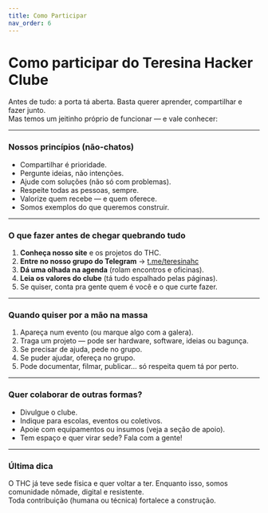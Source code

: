 ```yaml
---
title: Como Participar
nav_order: 6
---
```


# Como participar do Teresina Hacker Clube

Antes de tudo: a porta tá aberta. Basta querer aprender, compartilhar e fazer junto.  
Mas temos um jeitinho próprio de funcionar — e vale conhecer:

---

### Nossos princípios (não-chatos)

- Compartilhar é prioridade.  
- Pergunte ideias, não intenções.  
- Ajude com soluções (não só com problemas).  
- Respeite todas as pessoas, sempre.  
- Valorize quem recebe — e quem oferece.  
- Somos exemplos do que queremos construir.

---

### O que fazer antes de chegar quebrando tudo

1. **Conheça nosso site** e os projetos do THC.  
2. **Entre no nosso grupo do Telegram** → [t.me/teresinahc](https://t.me/teresinahc)  
3. **Dá uma olhada na agenda** (rolam encontros e oficinas).  
4. **Leia os valores do clube** (tá tudo espalhado pelas páginas).  
5. Se quiser, conta pra gente quem é você e o que curte fazer.

---

### Quando quiser por a mão na massa

1. Apareça num evento (ou marque algo com a galera).  
2. Traga um projeto — pode ser hardware, software, ideias ou bagunça.  
3. Se precisar de ajuda, pede no grupo.  
4. Se puder ajudar, ofereça no grupo.  
5. Pode documentar, filmar, publicar... só respeita quem tá por perto.

---

### Quer colaborar de outras formas?

- Divulgue o clube.  
- Indique para escolas, eventos ou coletivos.  
- Apoie com equipamentos ou insumos (veja a seção de apoio).  
- Tem espaço e quer virar sede? Fala com a gente!

---

### Última dica

O THC já teve sede física e quer voltar a ter. Enquanto isso, somos comunidade nômade, digital e resistente.  
Toda contribuição (humana ou técnica) fortalece a construção.
